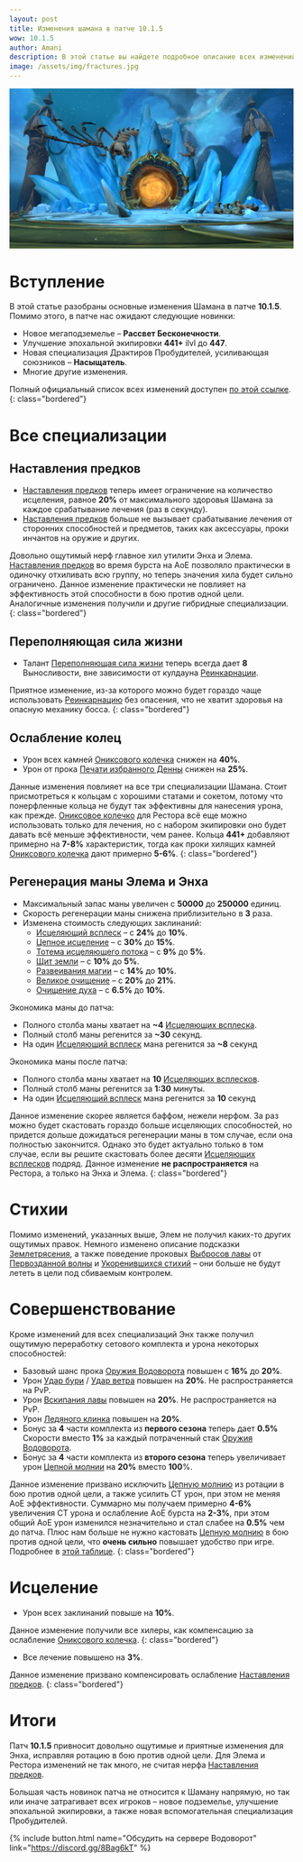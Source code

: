 ```yaml
---    
layout: post
title: Изменения шамана в патче 10.1.5
wow: 10.1.5
author: Amani
description: В этой статье вы найдете подробное описание всех изменений Шамана в патче 10.1.
image: /assets/img/fractures.jpg
---
```


<p align="center">
<img src="/assets/img/fractures.jpg"> 
</p>

# Вступление

В этой статье разобраны основные изменения Шамана в патче **10.1.5**. Помимо этого, в патче нас ожидают следующие новинки:

* Новое мегаподземелье – **Рассвет Бесконечности**.
* Улучшение эпохальной экипировки **441+** ilvl до **447**.
* Новая специализация Драктиров Пробудителей, усиливающая союзников – **Насыщатель**.
* Многие другие изменения.

Полный официальный список всех изменений доступен [по этой ссылке](https://worldofwarcraft.blizzard.com/en-us/news/23968772/dragonflight-fractures-in-time-content-update-notes).
{: class="bordered"}

 <!--more-->

# Все специализации

## Наставления предков

* [Наставления предков](https://ru.wowhead.com/spell=108281) теперь имеет ограничение на количество исцеления, равное **20%** от максимального здоровья Шамана за каждое срабатывание лечения (раз в секунду).
* [Наставления предков](https://ru.wowhead.com/spell=108281) больше не вызывает срабатывание лечения от сторонних способностей и предметов, таких как аксессуары, проки инчантов на оружие и других.

Довольно ощутимый нерф главное хил утилити Энха и Элема. [Наставления предков](https://ru.wowhead.com/spell=108281) во время бурста на АоЕ позволяло практически в одиночку отхиливать всю группу, но теперь значения хила будет сильно ограничено. Данное изменение практически не повлияет на эффективность этой способности в бою против одной цели. Аналогичные изменения получили и другие гибридные специализации.
{: class="bordered"}

## Переполняющая сила жизни

* Талант [Переполняющая сила жизни](https://www.wowhead.com/ru/spell=381689) теперь всегда дает **8** Выносливости, вне зависимости от кулдауна [Реинкарнации](https://ru.wowhead.com/spell=20608).

Приятное изменение, из-за которого можно будет гораздо чаще использовать [Реинкарнацию](https://ru.wowhead.com/spell=20608) без опасения, что не хватит здоровья на опасную механику босса.
{: class="bordered"}

## Ослабление колец

* Урон всех камней [Ониксового колечка](https://www.wowhead.com/ru/item=203460/) снижен на **40%**.
* Урон от прока [Печати избранного Денны](https://www.wowhead.com/ru/item=195480) снижен на **25%**.

Данные изменения повлияет на все три специализации Шамана. Стоит присмотреться к кольцам с хорошими статами и сокетом, потому что понерфленные кольца не будут так эффективны для нанесения урона, как прежде. [Ониксовое колечко](https://www.wowhead.com/ru/item=203460/) для Рестора всё еще можно использовать только для лечения, но с набором экипировки оно будет давать всё меньше эффективности, чем ранее. Кольца **441+** добавляют примерно на **7-8%** характеристик, тогда как проки хилящих камней [Ониксового колечка](https://www.wowhead.com/ru/item=203460/) дают примерно **5-6%**.
{: class="bordered"}

## Регенерация маны Элема и Энха

* Максимальный запас маны увеличен с **50000** до **250000** единиц.
* Скорость регенерации маны снижена приблизительно в **3** раза.
* Изменена стоимость следующих заклинаний:
  * [Исцеляющий всплеск](https://ru.wowhead.com/spell=8004) – с **24%** до **10%**.
  * [Цепное исцеление](https://ru.wowhead.com/spell=1064) – с **30%** до **15%**.
  * [Тотема исцеляющего потока](https://ru.wowhead.com/spell=5394) – с **9%** до **5%**.
  * [Щит земли](https://ru.wowhead.com/spell=974) – с **10%** до **5%**.
  * [Развеивания магии](https://ru.wowhead.com/spell=370) – с **14%** до **10%**.
  * [Великое очищение](https://ru.wowhead.com/spell=378773) – с **20%** до **21%**.
  * [Очищение духа](https://www.wowhead.com/ru/spell=51886/) – с **6.5%** до **10%**.

Экономика маны до патча:
* Полного столба маны хватает на **~4** [Исцеляющих всплеска](https://ru.wowhead.com/spell=8004).
* Полный столб маны регенится за **~30** секунд.
* На один [Исцеляющий всплеск](https://ru.wowhead.com/spell=8004) мана регенится за **~8** секунд

Экономика маны после патча:
* Полного столба маны хватает на **10** [Исцеляющих всплесков](https://ru.wowhead.com/spell=8004).
* Полный столб маны регенится за **1:30** минуты.
* На один [Исцеляющий всплеск](https://ru.wowhead.com/spell=8004) мана регенится за **10** секунд

Данное изменение скорее является баффом, нежели нерфом. За раз можно будет скастовать гораздо больше исцеляющих способностей, но придется дольше дожидаться регенерации маны в том случае, если она полностью закончится. Однако это будет актуально только в том случае, если вы решите скастовать более десяти [Исцеляющих всплесков](https://ru.wowhead.com/spell=8004) подряд. Данное изменение **не распространяется** на Рестора, а только на Энха и Элема.
{: class="bordered"}


# Стихии

Помимо изменений, указанных выше, Элем не получил каких-то других ощутимых правок. Немного изменено описание подсказки [Землетрясения](https://ru.wowhead.com/ru/spell=61882), а также поведение проковых [Выбросов лавы](https://ru.wowhead.com/spell=51505) от [Первозданной волны](https://www.wowhead.com/ru/spell=375982) и [Укоренившихся стихий](https://www.wowhead.com/ru/spell=378270) – они больше не будут лететь в цели под сбиваемым контролем.


# Совершенствование

Кроме изменений для всех специализаций Энх также получил ощутимую переработку сетового комплекта и урона некоторых способностей:
* Базовый шанс прока [Оружия Водоворота](https://ru.wowhead.com/spell=187880) повышен с **16%** до **20%**.
* Урон [Удар бури](https://www.wowhead.com/ru/spell=17364) / [Удар ветра](https://www.wowhead.com/ru/spell=115356) повышен на **20%**. Не распространяется на PvP.
* Урон [Вскипания лавы](https://www.wowhead.com/ru/spell=60103) повышен на **20%**. Не распространяется на PvP.
* Урон [Ледяного клинка](https://www.wowhead.com/ru/spell=342240) повышен на **20%**. 
* Бонус за **4** части комплекта из **первого сезона** теперь дает **0.5%** Скорости вместо **1%** за каждый потраченный стак [Оружия Водоворота](https://ru.wowhead.com/spell=187880).
* Бонус за **4** части комплекта из **второго сезона** теперь увеличивает урон [Цепной молнии](https://www.wowhead.com/ru/spell=188443/) на **20%** вместо **100**%.

Данное изменение призвано исключить [Цепную молнию](https://www.wowhead.com/ru/spell=188443/) из ротации в бою против одной цели, а также усилить СТ урон, при этом не меняя АоЕ эффективности. Суммарно мы получаем примерно **4-6%** увеличения СТ урона и ослабление АоЕ бурста на **2-3%**, при этом общий АоЕ урон изменился незначительно и стал слабее на **0.5%** чем до патча. Плюс нам больше не нужно кастовать [Цепную молнию](https://www.wowhead.com/ru/spell=188443/) в бою против одной цели, что **очень сильно** повышает удобство при игре. Подробнее в [этой таблице](https://docs.google.com/spreadsheets/d/1dckZ95ztrdUHPuivCp3TSdi62rPgg-1Kzd-xyFIpMw0/edit?usp=sharing).
{: class="bordered"}

# Исцеление

* Урон всех заклинаний повыше на **10%**.

Данное изменение получили все хилеры, как компенсацию за ослабление [Ониксового колечка](https://www.wowhead.com/ru/item=203460/).
{: class="bordered"}

* Все лечение повышено на **3%**.

Данное изменение призвано компенсировать ослабление [Наставления предков](https://ru.wowhead.com/spell=108281). 
{: class="bordered"}


# Итоги

Патч **10.1.5** привносит довольно ощутимые и приятные изменения для Энха, исправляя ротацию в бою против одной цели. Для Элема и Рестора изменений не так много, не считая нерфа [Наставления предков](https://ru.wowhead.com/spell=108281). 

Большая часть новинок патча не относится к Шаману напрямую, но так или иначе затрагивает всех игроков – новое подземелье, улучшение эпохальной экипировки, а также новая вспомогательная специализация Пробудителей.

<p></p>

{% include button.html name="Обсудить на сервере Водоворот" link="https://discord.gg/8Bag6kT" %}  

<p></p>
